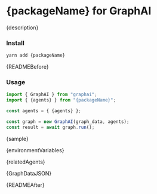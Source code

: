 
# {packageName} for GraphAI

{description}

### Install

```sh
yarn add {packageName}
```

{READMEBefore}
### Usage

```typescript
import { GraphAI } from "graphai";
import { {agents} } from "{packageName}";

const agents = { {agents} };

const graph = new GraphAI(graph_data, agents);
const result = await graph.run();
```

{sample}

{environmentVariables}

{relatedAgents}

{GraphDataJSON}

{READMEAfter}

